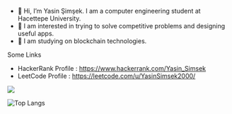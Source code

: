 - 👋 Hi, I’m Yasin Şimşek. I am a computer engineering student at Hacettepe University.
- 👀 I am interested in trying to solve competitive problems and designing useful apps.
- 👀 I am studying on blockchain technologies.

Some Links

- HackerRank Profile : https://www.hackerrank.com/Yasin_Simsek 
- LeetCode Profile   : https://leetcode.com/u/YasinSimsek2000/

<a href="">
  <img align="centre" src="https://github-readme-stats.vercel.app/api?username=YasinSimsek2000&count_private=true&include_all_commits=true&show_icons=true&title_color=007bff&text_color=e7e7e7&icon_color=007bff&bg_color=171c28" />
<a />
  
![Top Langs](https://github-readme-stats.vercel.app/api/top-langs/?username=serkankaragoz&layout=compact&title_color=007bff&text_color=e7e7e7&icon_color=007bff&bg_color=171c28)
